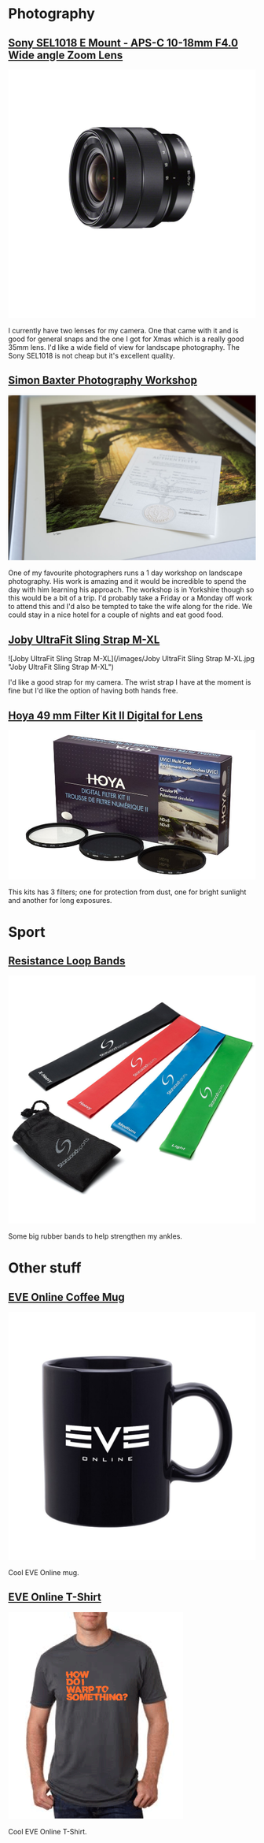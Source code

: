 # Photography

## [Sony SEL1018 E Mount - APS-C 10-18mm F4.0 Wide angle Zoom Lens](https://www.techinthebasket.com/sony-e-10-18mm-lens.html)

![Sony SEL1018 E Mount - APS-C 10-18mm F4.0 Wide angle Zoom Lens](/images/SEL1018.jpg "Sony SEL1018 E Mount - APS-C 10-18mm F4.0 Wide angle Zoom Lens")

I currently have two lenses for my camera. One that came with it and is good for general snaps and the one I got for Xmas which is a really good 35mm lens. I'd like a wide field of view for landscape photography. The Sony SEL1018 is not cheap but it's excellent quality.

## [Simon Baxter Photography Workshop](https://baxter.photos/photography-workshops/)

![Simon Baxter Photography Workshop](/images/simon-baxter.jpg "Simon Baxter Photography Workshop")

One of my favourite photographers runs a 1 day workshop on landscape photography. His work is amazing and it would be incredible to spend the day with him learning his approach. The workshop is in Yorkshire though so this would be a bit of a trip. I'd probably take a Friday or a Monday off work to attend this and I'd also be tempted to take the wife along for the ride. We could stay in a nice hotel for a couple of nights and eat good food.

## [Joby UltraFit Sling Strap M-XL](http://joby.com/ultrafit-sling-strap)

![Joby UltraFit Sling Strap M-XL](/images/Joby UltraFit Sling Strap M-XL.jpg "Joby UltraFit Sling Strap M-XL")

I'd like a good strap for my camera. The wrist strap I have at the moment is fine but I'd like the option of having both hands free.

## [Hoya 49 mm Filter Kit II Digital for Lens](http://amzn.eu/4O77i2Y)

![Hoya 49 mm Filter Kit II Digital for Lens](/images/hoya_lens_filters.jpg "Hoya 49 mm Filter Kit II Digital for Lens")

This kits has 3 filters; one for protection from dust, one for bright sunlight and another for long exposures.

# Sport

## [Resistance Loop Bands](https://www.amazon.co.uk/d/Pilates/Resistance-Loop-Bands-Exercise-Improving-Rehabilitation-Guarantee/B011KZ152K/ref=sr_1_2?ie=UTF8&qid=1499428646&sr=8-2&keywords=theraband)

![Resistance Loop Bands](/images/therabands.jpg "Resistance Loop Bands")

Some big rubber bands to help strengthen my ankles.

# Other stuff

## [EVE Online Coffee Mug](https://eveonline-merchandise-store.myshopify.com/collections/drone-maintenance-ledger/products/eve-online-coffee-mug)

![EVE Online Coffee Mug](/images/EVE_CoffeeMug.jpg "EVE Online Coffee Mug")

Cool EVE Online mug.

## [EVE Online T-Shirt](https://eveonline-merchandise-store.myshopify.com/collections/apparel/products/how-do-i-warp-to-something-t-shirt)

![EVE Online T-Shirt](/images/EVE-T-Shirt.png "EVE Online T-Shirt")

Cool EVE Online T-Shirt.
